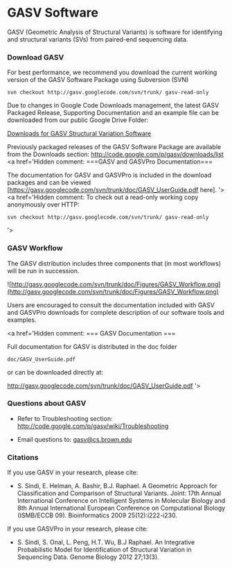 # GASV Software #

GASV (Geometric Analysis of Structural Variants) is software for identifying and structural variants (SVs) from paired-end sequencing data.

### Download GASV ###

For best performance, we recommend you download the current working version of the GASV Software Package using Subversion (SVN)

```
svn checkout http://gasv.googlecode.com/svn/trunk/ gasv-read-only 
```

Due to changes in Google Code Downloads management, the latest GASV Packaged Release, Supporting Documentation and an example file can be downloaded from our public Google Drive Folder:

[Downloads for GASV Structural Variation Software](https://drive.google.com/folderview?id=0B4s8FLfVxWASMkxDQXpXREI0VVU&usp=sharing)

Previously packaged releases of the GASV Software Package are available from the Downloads section:
http://code.google.com/p/gasv/downloads/list
<a href='Hidden comment: 
===GASV and GASVPro Documentation===

The documentation for GASV and GASVPro is included in the download packages and can be viewed [https://gasv.googlecode.com/svn/trunk/doc/GASV_UserGuide.pdf here].
'></a>
<a href='Hidden comment: 
To check out a read-only working copy anonymously over HTTP:
```
svn checkout http://gasv.googlecode.com/svn/trunk/ gasv-read-only
```
'></a>

### GASV Workflow ###
The GASV distribution includes three components that (in most workflows) will be run in succession.

![http://gasv.googlecode.com/svn/trunk/doc/Figures/GASV_Workflow.png](http://gasv.googlecode.com/svn/trunk/doc/Figures/GASV_Workflow.png)

Users are encouraged to consult the documentation included with GASV and GASVPro downloads for complete description of our software tools and examples.

<a href='Hidden comment: 
=== GASV Documentation ===

Full documentation for GASV is distributed in the doc folder

```
doc/GASV_UserGuide.pdf
```

or can be downloaded directly at:

http://gasv.googlecode.com/svn/trunk/doc/GASV_UserGuide.pdf
'></a>

### Questions about GASV ###

  * Refer to Troubleshooting section: http://code.google.com/p/gasv/wiki/Troubleshooting

  * Email questions to: gasv@cs.brown.edu

### Citations ###

If you use GASV in your research, please cite:
  * S. Sindi, E. Helman, A. Bashir, B.J. Raphael. A Geometric Approach for Classification and Comparison of Structural Variants. Joint: 17th Annual International Conference on Intelligent Systems in Molecular Biology and 8th Annual International European Conference on Computational Biology (ISMB/ECCB 09).  Bioinformatics 2009 25(12):i222-i230.

If you use GASVPro in your research, please cite:
  * S. Sindi, S. Onal, L. Peng, H.T. Wu, B.J Raphael. An Integrative Probabilistic Model for Identification of Structural Variation in Sequencing Data. Genome Biology 2012 27;13(3).